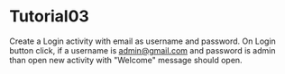 # Tutorial03
Create a Login activity with email as username and password. On Login button click, if a username is admin@gmail.com and password is admin than open new activity with "Welcome" message should open. 
